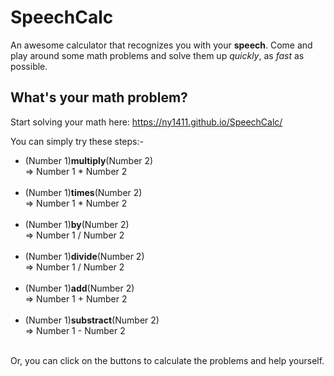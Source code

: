 # SpeechCalc
An awesome calculator that recognizes you with your **speech**.
Come and play around some math problems and solve them up *quickly*, as *fast* as possible.
## What's your math problem?

Start solving your math here: <https://ny1411.github.io/SpeechCalc/>

You can simply try these steps:-<br>
* (Number 1)**multiply**(Number 2)<br>=> Number 1 * Number 2<br><br>
* (Number 1)**times**(Number 2)<br>=> Number 1 * Number 2<br><br>
* (Number 1)**by**(Number 2)<br>=> Number 1 / Number 2<br><br>
* (Number 1)**divide**(Number 2)<br>=> Number 1 / Number 2<br><br>
* (Number 1)**add**(Number 2)<br>=> Number 1 + Number 2<br><br>
* (Number 1)**substract**(Number 2)<br>=> Number 1 - Number 2<br><br>
  
Or, you can click on the buttons to calculate the problems and help yourself.
